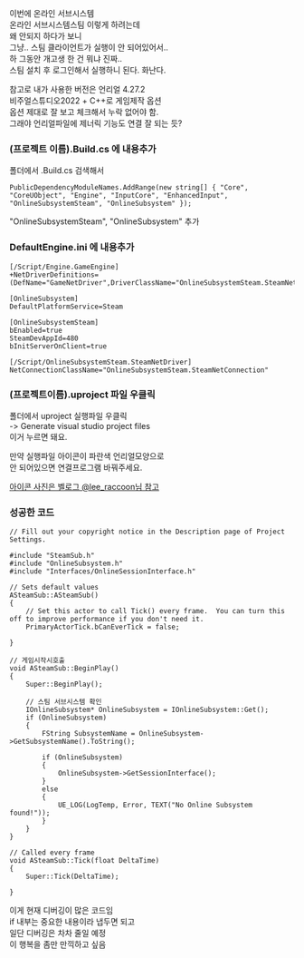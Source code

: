이번에 온라인 서브시스템  
온라인 서브시스템스팀 이렇게 하려는데  
왜 안되지 하다가 보니  
그냥.. 스팀 클라이언트가 실행이 안 되어있어서..  
하 그동안 개고생 한 건 뭐냐 진짜..  
스팀 설치 후 로그인해서 실행하니 된다. 화난다.  
  
참고로 내가 사용한 버전은 언리얼 4.27.2  
비주얼스튜디오2022 + C++로 게임제작 옵션  
옵션 제대로 잘 보고 체크해서 누락 없어야 함.  
그래야 언리얼파일에 제너릭 기능도 연결 잘 되는 듯?  
  
### (프로젝트 이름).Build.cs 에 내용추가 
폴더에서 .Build.cs 검색해서  
```
PublicDependencyModuleNames.AddRange(new string[] { "Core", "CoreUObject", "Engine", "InputCore", "EnhancedInput", "OnlineSubsystemSteam", "OnlineSubsystem" }); 
```
"OnlineSubsystemSteam", "OnlineSubsystem" 추가  
  
### DefaultEngine.ini 에 내용추가 
```
[/Script/Engine.GameEngine]
+NetDriverDefinitions=(DefName="GameNetDriver",DriverClassName="OnlineSubsystemSteam.SteamNetDriver",DriverClassNameFallback="OnlineSubsystemUtils.IpNetDriver")

[OnlineSubsystem]
DefaultPlatformService=Steam

[OnlineSubsystemSteam]
bEnabled=true
SteamDevAppId=480
bInitServerOnClient=true

[/Script/OnlineSubsystemSteam.SteamNetDriver]
NetConnectionClassName="OnlineSubsystemSteam.SteamNetConnection"
```

### (프로젝트이름).uproject 파일 우클릭 
폴더에서 uproject 실행파일 우클릭  
-> Generate visual studio project files  
이거 누르면 돼요.  
  
만약 실행파일 아이콘이 파란색 언리얼모양으로  
안 되어있으면 연결프로그램 바꿔주세요.  
  
[아이콘 사진은 벨로그 @lee_raccoon님 참고](https://velog.io/@lee_raccoon/%EC%96%B8%EB%A6%AC%EC%96%BC-%EC%97%94%EC%A7%84-%EC%98%A8%EB%9D%BC%EC%9D%B8-%EC%84%9C%EB%B8%8C%EC%8B%9C%EC%8A%A4%ED%85%9C%EC%8A%A4%ED%8C%80-%EC%95%8C%EC%95%84%EB%B3%B4%EA%B8%B0)  
  
### 성공한 코드 
```
// Fill out your copyright notice in the Description page of Project Settings.

#include "SteamSub.h"
#include "OnlineSubsystem.h"
#include "Interfaces/OnlineSessionInterface.h"

// Sets default values
ASteamSub::ASteamSub()
{
 	// Set this actor to call Tick() every frame.  You can turn this off to improve performance if you don't need it.
	PrimaryActorTick.bCanEverTick = false;

}

// 게임시작시호출 
void ASteamSub::BeginPlay()
{
	Super::BeginPlay();
	
    // 스팀 서브시스템 확인
    IOnlineSubsystem* OnlineSubsystem = IOnlineSubsystem::Get();
    if (OnlineSubsystem)
    {
        FString SubsystemName = OnlineSubsystem->GetSubsystemName().ToString();

        if (OnlineSubsystem)
        {
            OnlineSubsystem->GetSessionInterface();
        }
        else
        {
            UE_LOG(LogTemp, Error, TEXT("No Online Subsystem found!"));
        }
    }
}

// Called every frame
void ASteamSub::Tick(float DeltaTime)
{
	Super::Tick(DeltaTime);

}
```
이게 현재 디버깅이 많은 코드임  
if 내부는 중요한 내용이라 냅두면 되고  
일단 디버깅은 차차 줄일 예정  
이 행복을 좀만 만끽하고 싶음  
  
